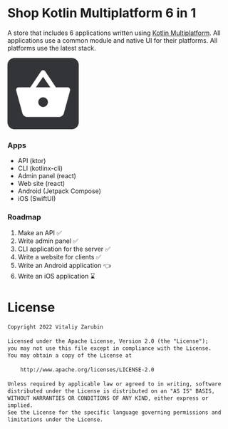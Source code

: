 Shop Kotlin Multiplatform 6 in 1
===================

A store that includes 6 applications written using [Kotlin Multiplatform](https://kotlinlang.org/docs/multiplatform.html).
All applications use a common module and native UI for their platforms.
All platforms use the latest stack.

![picture](data/common/logo160.png)

### Apps
* API (ktor)
* CLI (kotlinx-cli)
* Admin panel (react)
* Web site (react)
* Android (Jetpack Compose)
* iOS (SwiftUI)

### Roadmap

1. Make an API ✅
2. Write admin panel ✅
3. CLI application for the server ✅
4. Write a website for clients ✅
5. Write an Android application 👈
5. Write an iOS application ⌛

# License

```
Copyright 2022 Vitaliy Zarubin

Licensed under the Apache License, Version 2.0 (the "License");
you may not use this file except in compliance with the License.
You may obtain a copy of the License at

    http://www.apache.org/licenses/LICENSE-2.0

Unless required by applicable law or agreed to in writing, software
distributed under the License is distributed on an "AS IS" BASIS,
WITHOUT WARRANTIES OR CONDITIONS OF ANY KIND, either express or implied.
See the License for the specific language governing permissions and
limitations under the License.
```